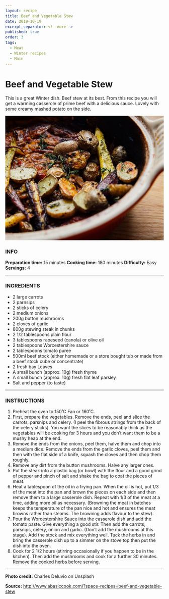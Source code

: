 ```yaml
---
layout: recipe
title: Beef and Vegetable Stew
date: 2019-10-19
excerpt_separator: <!--more-->
published: true
order: 3
tags:
  - Meat
  - Winter recipes
  - Main
---
```


# Beef and Vegetable Stew

This is a great Winter dish. Beef stew at its best. From this recipe you will get a warming casserole of prime beef with a delicious sauce. Lovely with some creamy mashed potato on the side.

<!--more-->

[![Beef Stew](/_uploads/beefstew.jpg)](/_uploads/beefstew.jpg)


### INFO

**Preparation time:** 15 minutes
**Cooking time:** 180 minutes
**Difficulty:** Easy
**Servings:** 4

<hr>

### INGREDIENTS

- 2 large carrots
- 2 parnsips
- 2 sticks of celery
- 2 medium onions
- 200g button mushrooms
- 2 cloves of garlic
- 800g stewing steak in chunks
- 2 1/2 tablespoons plain flour
- 3 tablespoons rapeseed (canola) or olive oil
- 2 tablespoons Worcestershire sauce
- 2 tablespoons tomato puree
- 500ml beef stock (either homemade or a store bought tub or made from a beef stock cube or concentrate)
- 2 fresh bay Leaves
- A small bunch (approx. 10g) fresh thyme
- A small bunch (approx. 10g) fresh flat leaf parsley
- Salt and pepper (to taste)

<hr>

### INSTRUCTIONS

1.	Preheat the oven to 150˚C Fan or 160˚C.
2.	First, prepare the vegetables.  Remove the ends, peel and slice the carrots, parsnips and celery. (I peel the fibrous strings from the back of the celery sticks).  You want the slices to be reasonably thick as the vegetables will be cooking for 3 hours and you don’t want them to be a mushy heap at the end.
3.	Remove the ends from the onions, peel them, halve them and chop into a medium dice. Remove the ends from the garlic cloves, peel them and then with the flat side of a knife, squash the cloves and then chop them roughly.
4.	Remove any dirt from the button mushrooms.  Halve any larger ones.
5.	Put the steak into a plastic bag (or bowl) with the flour and a good grind of pepper and pinch of salt and shake the bag to coat the pieces of meat.
6.	Heat a tablespoon of the oil in a frying pan.  When the oil is hot, put 1/3 of the meat into the pan and brown the pieces on each side and then remove them to a large casserole dish.  Repeat with 1/3 of the meat at a time, adding more oil as necessary.  (Browning the meat in batches keeps the temperature of the pan nice and hot and ensures the meat browns rather than steams.  The browning adds flavour to the stew).
7.	Pour the Worcestershire Sauce into the casserole dish and add the tomato paste.  Give everything a good stir.  Then add the carrots, parsnips, celery, onion and garlic.  (Don’t add the mushrooms at this stage).  Add the stock and mix everything well.  Tuck the herbs in and bring the casserole dish up to a simmer on the stove top then put the dish into the oven.
8.	Cook for 2 1/2 hours (stirring occasionally if you happen to be in the kitchen).  Then add the mushrooms and cook for a further 30 minutes. Remove the cooked herbs before serving.

<hr>

**Photo credit:** Charles Deluvio on Unsplash

**Source:** http://www.abasiccook.com/?space-recipes=beef-and-vegetable-stew
